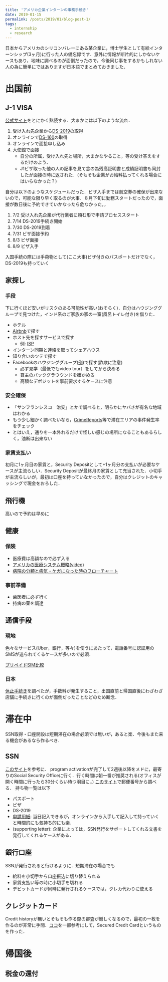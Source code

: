 ```yaml
---
title: 'アメリカ企業インターンの事務手続き'
date: 2019-01-15
permalink: /posts/2019/01/blog-post-1/
tags:
  - internship
  - research
---
```


日本からアメリカのシリコンバレーにある某企業に，博士学生として有給インターンシップ(3ヶ月)に行った人の備忘録です．意外に情報が断片的にしかないケースもあり，地味に調べるのが面倒だったので，今後同じ事をするかもしれない人の為に簡単にではありますが日本語でまとめておきました．

# 出国前
## J-1 VISA
[公式サイト](http://www.ustraveldocs.com/jp_jp/jp-niv-typej.asp)をとにかく熟読する．大まかには以下のような流れ．

1. 受け入れ先企業から[DS-2019](https://j1visa.state.gov/participants/how-to-apply/about-ds-2019/)の取得
1. オンラインで[DS-160](https://ceac.state.gov/genniv/)の取得
1. オンラインで面接申し込み
1. 大使館で面接
	- 自分の所属，受け入れ先と場所，大まかなやること，等の受け答えをするだけのよう．
	- J1ビザ取った他の人の記事を見て念の為残高証明書と成績証明書も同封したが面接の時に返された．(そもそも企業がお給料払ってくれる場合にはいらなかった？)

自分は以下のようなスケジュールだった．ビザ入手までは航空券の確保が出来ないので，可能な限り早く取るのが大事．８月下旬に勤務スタートだったので，面接が数日後に予約できていかなったら危なかった，，
1. 7/2 受け入れ先企業が代行業者に頼む形で申請プロセススタート
1. 7/14 DS-2019手続き開始
1. 7/30 DS-2019到着
1. 7/31 ビザ面接予約
1. 8/3 ビザ面接
1. 8/9 ビザ入手


入国手続の際には手荷物として(ここ大事)ビザ付きのパスポートだけでなく，DS-2019も持っていく

## 家探し

### 手段
下に行くほど安いがリスクのある可能性が高い(おそらく)．自分はハウジンググループで見つけた，インド系のご家族の家の一室(風呂トイレ付き)を借りた．
- ホテル
- [Airbnb](https://www.airbnb.jp/)で探す
- ホスト先を探すサービスで探す
	- 例: [ISP](http://isphomestays.com/)
- インターン同期と連絡を取ってシェアハウス
- 知り合いのツテで探す
- Facebookのハウジンググループ([例](https://www.facebook.com/groups/390478684333910/))で探す(詐欺に注意)
	- 必ず見学（最低でもvideo tour）をしてから決める
	- 貸主のバックグラウウンドを確かめる
	- 高額なデポジットを事前要求するケースに注意

### 安全確保
- 「サンフランシスコ　治安」とかで調べると，明らかにヤバさが有名な地域はわかる
- もう少し細かく調べたいなら，[CrimeReports](https://www.crimereports.com/)等で滞在エリアの事件発生率をチェック
- とはいえ，通りを一本外れるだけで怪しい感じの場所になることもあるらしく，油断は出来ない

### 家賃支払い
初月に1ヶ月目の家賃と，Security Depositとして+1ヶ月分の支払いが必要なケースが主流らしい．Security Depositが最終月の家賃として充当された．小切手が主流らしいが，最初は口座を持っていなかったので，自分はクレジットのキャッシングで現金をおろした．

## 飛行機
高いので予約は早めに

## 健康

### 保険
- 医療費は高額なので必ず入る
- [アメリカの医療システム概略(video)](https://www.envisageglobalinsurance.com/student-zone/cultural-vistas/videos.php)
- [病院の分類と病気・ケガになった時のフローチャート](https://www.envisageglobalinsurance.com/student-zone/cultural-vistas/treatment.php)

### 事前準備
- 歯医者に必ず行く
- 持病の薬を調達

## 通信手段
### 現地
色々なサービス(Uber，銀行，等々)を使うにあたって，電話番号に認証用のSMSが送られてくるケースが多いので必須．

[プリペイドSIM比較](https://www.englishpedia.jp/blog/america-study-abroad-sim)

### 日本
[休止手続き](https://brasiltips.com/cellphone-suspension/)を調べたが，手数料が発生すること，出国直前と帰国直後にわざわざ店舗に手続きに行くのが面倒だったことなどのため断念．

# 滞在中
SSN取得・口座開設は短期滞在の場合必須では無いが，あると楽．今後もまた来る機会があるなら作るべき．

## SSN
[このサイト](http://www.kenkyuu.net/guide-3-02.html)を参考に．
program activationが完了して2週後以降をメドに，最寄りのSocial Security Officeに行く．行く時間は朝一番が推奨される(オフィスが開く時間に行ったら30分くらい待つ羽目に..)
[このサイト](https://secure.ssa.gov/ICON/ic001.do#officeResults)で郵便番号から調べる．
持ち物一覧は以下
- パスポート
- ビザ
- DS-2019
- [申請用紙](https://www.ssa.gov/forms/ss-5.pdf): 当日記入できるが，オンラインから入手して記入して持っていくと時間的にも気持ち的にも楽．
- (supporting letter): 企業によっては，SSN発行をサポートしてくれる文書を発行してくれるケースがある．

## 銀行口座
SSNが発行されると行けるように．短期滞在の場合でも
- 給料を小切手から口座振込に切り替えられる
- 家賃支払い等の時に小切手を切れる
- デビットカードが同時に発行されるケースでは，クレカ代わりに使える

## クレジットカード
Credit historyが無いとそもそも作る際の審査が厳しくなるので，最初の一枚を作るのが非常に手間．[ココ](https://sorakoge.net/entry/creditcard-us-credithistory-spouse)を一部参考にして，Secured Credit Cardというものを作った．

# 帰国後

## 税金の還付

